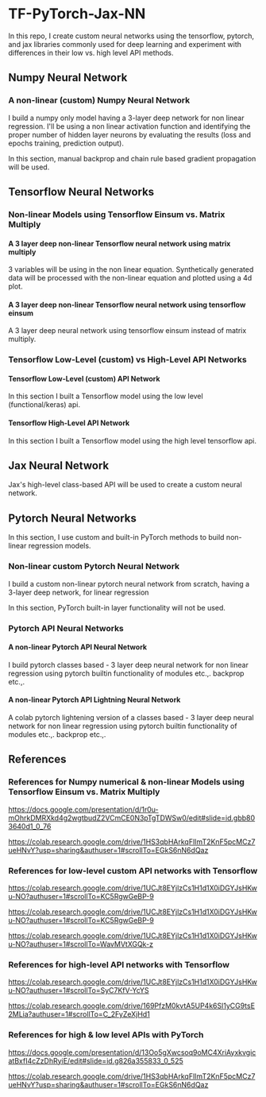 # TF-PyTorch-Jax-NN

In this repo, I create custom neural networks using the tensorflow, pytorch, and jax libraries commonly used for deep learning and experiment with differences in their low vs. high level API methods.

## Numpy Neural Network
### A non-linear (custom) Numpy Neural Network
I build a numpy only model having a 3-layer deep network for non linear regression. I'll be using a non linear activation function and identifying the proper number of hidden layer neurons by evaluating the results (loss and epochs training, prediction output). 

In this section, manual backprop and chain rule based gradient propagation will be used.

## Tensorflow Neural Networks

### Non-linear Models using Tensorflow Einsum vs. Matrix Multiply

#### A 3 layer deep non-linear Tensorflow neural network using matrix multiply

3 variables will be using in the non linear equation. Synthetically generated data will be processed with the non-linear equation and plotted using a 4d plot.

#### A 3 layer deep non-linear Tensorflow neural network using tensorflow einsum

A 3 layer deep neural network using tensorflow einsum instead of matrix multiply. 

### Tensorflow Low-Level (custom) vs High-Level API Networks

#### Tensorflow Low-Level (custom) API Network
In this section I built a Tensorflow model using the low level (functional/keras) api.

#### Tensorflow High-Level API Network
In this section I built a Tensorflow model using the high level tensorflow api.

## Jax Neural Network
Jax's high-level class-based API will be used to create a custom neural network.

## Pytorch Neural Networks
In this section, I use custom and built-in PyTorch methods to build non-linear regression models.

### Non-linear custom Pytorch Neural Network
I build a custom non-linear pytorch neural network from scratch, having a 3-layer deep network, for linear regression 

In this section, PyTorch built-in layer functionality will not be used.

### Pytorch API Neural Networks

#### A non-linear Pytorch API Neural Network
I build pytorch classes based - 3 layer deep neural network for non linear regression using pytorch builtin functionality of modules etc.,. backprop etc.,.


#### A non-linear Pytorch API Lightning Neural Network
A colab  pytorch lightening version of a classes based - 3 layer deep neural network for non linear regression using pytorch builtin functionality of modules etc.,. backprop etc.,.

## References

### References for Numpy numerical & non-linear Models using Tensorflow Einsum vs. Matrix Multiply

https://docs.google.com/presentation/d/1r0u-mOhrkDMRXkd4g2wgtbudZ2VCmCE0N3pTgTDWSw0/edit#slide=id.gbb803640d1_0_76 

https://colab.research.google.com/drive/1HS3qbHArkqFlImT2KnF5pcMCz7ueHNvY?usp=sharing&authuser=1#scrollTo=EGkS6nN6dQaz 

### References for low-level custom API networks with Tensorflow
https://colab.research.google.com/drive/1UCJt8EYjlzCs1H1d1X0iDGYJsHKwu-NO?authuser=1#scrollTo=KC5RgwGeBP-9

https://colab.research.google.com/drive/1UCJt8EYjlzCs1H1d1X0iDGYJsHKwu-NO?authuser=1#scrollTo=KC5RgwGeBP-9

https://colab.research.google.com/drive/1UCJt8EYjlzCs1H1d1X0iDGYJsHKwu-NO?authuser=1#scrollTo=WavMVtXGQk-z

### References for high-level API networks with Tensorflow

https://colab.research.google.com/drive/1UCJt8EYjlzCs1H1d1X0iDGYJsHKwu-NO?authuser=1#scrollTo=SyC7KfV-YcYS

https://colab.research.google.com/drive/169PfzM0kvtA5UP4k6Sl1yCG9tsE2MLia?authuser=1#scrollTo=C_2FyZeXjHd1

### References for high & low level APIs with PyTorch 
https://docs.google.com/presentation/d/13Oo5gXwcsoq9oMC4XriAyxkvgicatBxfI4cZzDhRyiE/edit#slide=id.g826a355833_0_525


https://colab.research.google.com/drive/1HS3qbHArkqFlImT2KnF5pcMCz7ueHNvY?usp=sharing&authuser=1#scrollTo=EGkS6nN6dQaz 
